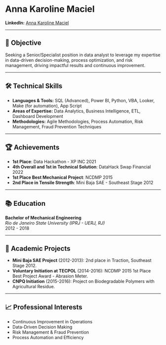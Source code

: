 # Anna Karoline Maciel

**LinkedIn:** [Anna Karoline Maciel](https://www.linkedin.com/in/annakmaciel/)  

---

## 🎯 **Objective**

Seeking a Senior/Specialist position in data analyst to leverage my expertise in data-driven decision-making, process optimization, and risk management, driving impactful results and continuous improvement.

---

## 🛠 **Technical Skills**

- **Languages & Tools:** SQL (Advanced), Power BI, Python, VBA, Looker, Make (for automation), App Script
- **Areas of Expertise:** Data Analytics, Business Intelligence, ETL, Dashboard Development
- **Methodologies:** Agile Methodologies, Process Automation, Risk Management, Fraud Prevention Techniques

---

## 🏆 **Achievements**

- **1st Place**: Data Hackathon - XP INC 2021
- **4th Overall and 1st in Technical Solution**: DataHack Swap Financial 2022
- **1st Place Best Mechanical Project**: NCDMP 2015
- **2nd Place in Tensile Strength**: Mini Baja SAE - Southeast Stage 2012

---

## 📚 **Education**

**Bachelor of Mechanical Engineering**  
*Rio de Janeiro State University (IPRJ - UERJ, RJ)*  
2012 - 2018

---

## 🌱 **Academic Projects**

- **Mini Baja SAE Project** (2012-2013): 2nd place in Traction, Southeast Stage 2012.
- **Voluntary Initiation at TECPOL** (2014-2016): NCDMP 2015 1st Place Best Project Award - Abrasion Meter.
- **CNPQ Initiation** (2015-2016): Project on Biodegradable Polymers with Agricultural Residue.

---

## 📈 **Professional Interests**

- Continuous Improvement in Operations
- Data-Driven Decision Making
- Risk Management & Fraud Prevention
- Process Automation and Efficiency
